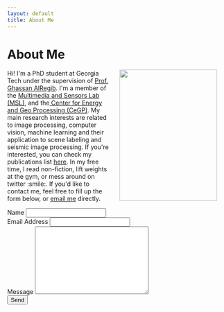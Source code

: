 ```yaml
---
layout: default
title: About Me
---
```


<div>
  <h1 class="pageTitle">About Me</h1>
  <img src="{{ '/assets/img/yazeed.png' | prepend: site.baseurl }}" alt="" height="303" width="225" align="right" hspace="20"> 
  <p>Hi! I'm a PhD student at Georgia Tech under the supervision of <a href="http://users.ece.gatech.edu/gregib/">Prof. Ghassan AlRegib</a>. I'm a member of the <a href="http://www2.ece.gatech.edu/research/labs/msl/index.html"> Multimedia and Sensors Lab (MSL)</a>, and the<a href= "http://cegp.ece.gatech.edu/"> Center for Energy and Geo Processing (CeGP)</a>. My main research interests are related to image processing, computer vision, machine learning and their application to scene labeling and seismic image processing. If you're interested, you can check my publications list <a href="http://www.yalaudah.com/publications"> here</a>.  In my free time, I read non-fiction, lift weights at the gym, or mess around on twitter :smile:. If you'd like to contact me, feel free to fill up the form below, or <a href="mailto:yalaudah@gmail.com">email me</a> directly.</p> 

<form action="http://formspree.io/yalaudah@gmail.com" method="POST">
    <label for="name">Name</label>    
    <input type="text" id="name" name="name" class="full-width"><br>
    <label for="email">Email Address</label>
    <input type="email" id="email" name="_replyto" class="full-width"><br>
    <label for="message">Message</label>
    <textarea name="message" id="message" cols="30" rows="10" class="full-width"></textarea><br>
    <input type="submit" value="Send" class="button">
  </form>


</div>
